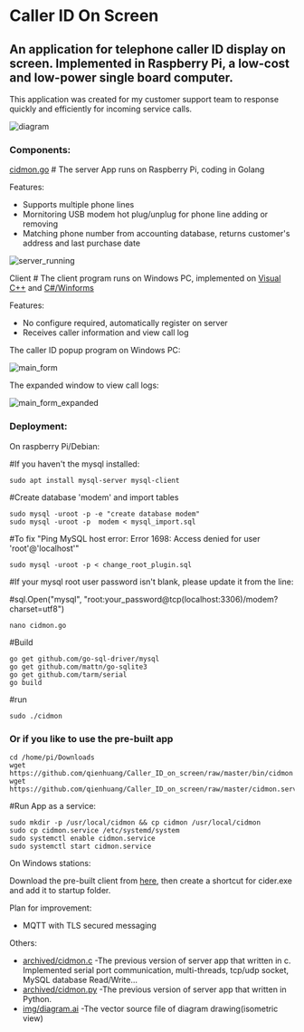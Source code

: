 # Caller ID On Screen

## An application for telephone caller ID display on screen. Implemented in Raspberry Pi, a low-cost and low-power single board computer.

This application was created for my customer support team to response quickly and efficiently for incoming service calls.

![diagram](https://github.com/qienhuang/Caller_ID_on_screen/blob/master/img/diagram.png)

### Components:

[cidmon.go](https://github.com/qienhuang/Caller_ID_on_screen/blob/master/cidmon.go)  # The server App runs on Raspberry Pi, coding in Golang

Features:

  - Supports multiple phone lines
  - Mornitoring USB modem hot plug/unplug for phone line adding or removing
  - Matching phone number from accounting database, returns customer's address and last purchase date
  
![server_running](https://github.com/qienhuang/Caller_ID_on_screen/blob/master/img/server_running.png)

Client     # The client program runs on Windows PC, implemented on [Visual C++](https://github.com/qienhuang/Caller_ID_on_screen/blob/master/client_cpp/cider/cider/ciderDlg.cpp) and [C#/Winforms](https://github.com/qienhuang/Caller_ID_on_screen/blob/master/client_cs/cider/cider/Form1.cs)

Features:
  - No configure required, automatically register on server
  - Receives caller information and view call log

The caller ID popup program on Windows PC:

![main_form](https://github.com/qienhuang/Caller_ID_on_screen/blob/master/img/main_form.png)

The expanded window to view call logs:

![main_form_expanded](https://github.com/qienhuang/Caller_ID_on_screen/blob/master/img/main_form_expanded.png)

### Deployment:

On raspberry Pi/Debian:

#If you haven't the mysql installed:
```
sudo apt install mysql-server mysql-client
```

#Create database 'modem' and import tables
```
sudo mysql -uroot -p -e "create database modem"
sudo mysql -uroot -p  modem < mysql_import.sql
```
#To fix "Ping MySQL host error:  Error 1698: Access denied for user 'root'@'localhost'"
```
sudo mysql -uroot -p < change_root_plugin.sql
```
#If your mysql root user password isn't blank, please update it from the line:

#sql.Open("mysql", "root:your_password@tcp(localhost:3306)/modem?charset=utf8")
```
nano cidmon.go
```
#Build
```
go get github.com/go-sql-driver/mysql
go get github.com/mattn/go-sqlite3
go get github.com/tarm/serial
go build
```
#run
```
sudo ./cidmon
```

### Or if you like to use the pre-built app
```
cd /home/pi/Downloads
wget https://github.com/qienhuang/Caller_ID_on_screen/raw/master/bin/cidmon
wget https://github.com/qienhuang/Caller_ID_on_screen/raw/master/cidmon.service
```

#Run App as a service:
```
sudo mkdir -p /usr/local/cidmon && cp cidmon /usr/local/cidmon
sudo cp cidmon.service /etc/systemd/system
sudo systemctl enable cidmon.service
sudo systemctl start cidmon.service
```

On Windows stations:

Download the pre-built client from [here](https://github.com/qienhuang/Caller_ID_on_screen/raw/master/bin/cider.exe), then create a shortcut for cider.exe and add it to startup folder.

Plan for improvement:
 - MQTT with TLS secured messaging

Others:

- [archived/cidmon.c](https://github.com/qienhuang/Caller_ID_on_screen/blob/master/archived/cidmon.c)  -The previous version of server app that written in c. Implemented serial port communication, multi-threads, tcp/udp socket, MySQL database Read/Write...
- [archived/cidmon.py](https://github.com/qienhuang/Caller_ID_on_screen/blob/master/archived/cidmon.py)  -The previous version of server app that written in Python.
- [img/diagram.ai](https://github.com/qienhuang/Caller_ID_on_screen/blob/master/img/diagram.ai)    -The vector source file of diagram drawing(isometric view)
